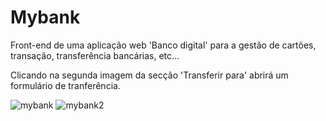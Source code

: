 # Mybank
Front-end de uma aplicação web 'Banco digital' para a gestão de cartões, transação, transferência bancárias, etc...

Clicando na segunda imagem da secção 'Transferir para' abrirá um formulário de tranferência.

![mybank](https://user-images.githubusercontent.com/69877170/145804421-e2675a64-37dd-4b34-8948-16bebe05ece3.png)
![mybank2](https://user-images.githubusercontent.com/69877170/145804443-fe628a77-cdb7-48a3-8124-70109d3bd3db.png)
